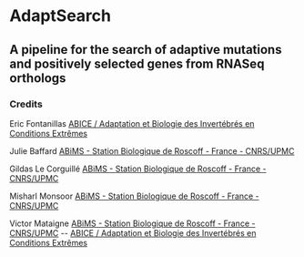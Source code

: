 # AdaptSearch

## A pipeline for the search of adaptive mutations and positively selected genes from RNASeq orthologs

### Credits
Eric Fontanillas
[ABICE / Adaptation et Biologie des Invertébrés en Conditions Extrêmes](http://www.sb-roscoff.fr/fr/abice-adaptation-et-biologie-des-invertebres-en-conditions-extremes)

Julie Baffard
[ABiMS - Station Biologique de Roscoff - France - CNRS/UPMC](http://abims.sb-roscoff.fr/)

Gildas Le Corguillé
[ABiMS - Station Biologique de Roscoff - France - CNRS/UPMC](http://abims.sb-roscoff.fr/)

Misharl Monsoor
[ABiMS - Station Biologique de Roscoff - France - CNRS/UPMC](http://abims.sb-roscoff.fr/)

Victor Mataigne
[ABiMS - Station Biologique de Roscoff - France - CNRS/UPMC](http://abims.sb-roscoff.fr/) --
[ABICE / Adaptation et Biologie des Invertébrés en Conditions Extrêmes](http://www.sb-roscoff.fr/fr/abice-adaptation-et-biologie-des-invertebres-en-conditions-extremes)
